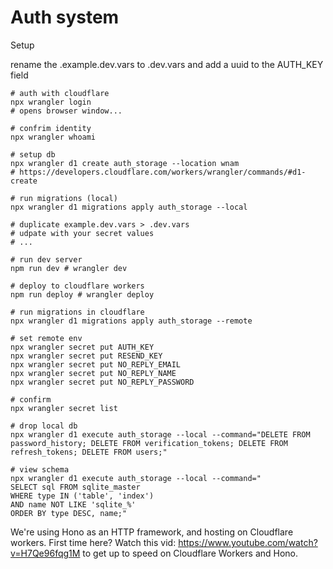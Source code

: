 # Auth system

Setup

rename the .example.dev.vars to .dev.vars and add a uuid to the AUTH_KEY field

```shell
# auth with cloudflare
npx wrangler login
# opens browser window...

# confrim identity
npx wrangler whoami

# setup db
npx wrangler d1 create auth_storage --location wnam
# https://developers.cloudflare.com/workers/wrangler/commands/#d1-create

# run migrations (local)
npx wrangler d1 migrations apply auth_storage --local

# duplicate example.dev.vars > .dev.vars
# udpate with your secret values
# ...

# run dev server
npm run dev # wrangler dev

# deploy to cloudflare workers
npm run deploy # wrangler deploy

# run migrations in cloudflare
npx wrangler d1 migrations apply auth_storage --remote

# set remote env
npx wrangler secret put AUTH_KEY
npx wrangler secret put RESEND_KEY
npx wrangler secret put NO_REPLY_EMAIL
npx wrangler secret put NO_REPLY_NAME
npx wrangler secret put NO_REPLY_PASSWORD

# confirm
npx wrangler secret list

# drop local db
npx wrangler d1 execute auth_storage --local --command="DELETE FROM password_history; DELETE FROM verification_tokens; DELETE FROM refresh_tokens; DELETE FROM users;"

# view schema
npx wrangler d1 execute auth_storage --local --command="
SELECT sql FROM sqlite_master
WHERE type IN ('table', 'index')
AND name NOT LIKE 'sqlite_%'
ORDER BY type DESC, name;"
```

We're using Hono as an HTTP framework, and hosting on Cloudflare workers. First time here? Watch this vid: https://www.youtube.com/watch?v=H7Qe96fqg1M to get up to speed on Cloudflare Workers and Hono.
